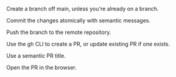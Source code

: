 Create a branch off main, unless you're already on a branch.

Commit the changes atomically with semantic messages.

Push the branch to the remote repository.

Use the gh CLI to create a PR, or update existing PR if one exists.

Use a semantic PR title.

Open the PR in the browser.
